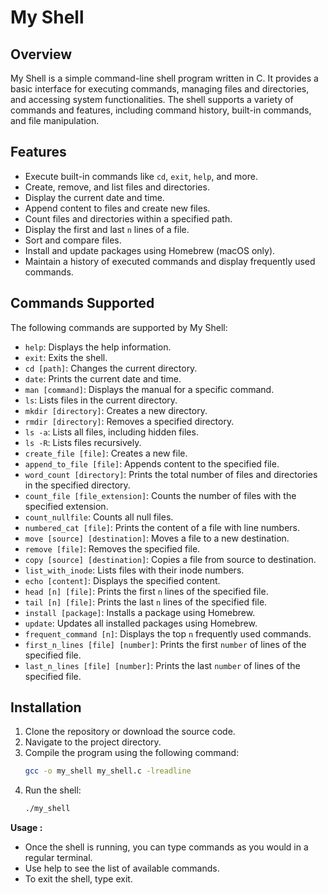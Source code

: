 # My Shell

## Overview
My Shell is a simple command-line shell program written in C. It provides a basic interface for executing commands, managing files and directories, and accessing system functionalities. The shell supports a variety of commands and features, including command history, built-in commands, and file manipulation.

## Features
- Execute built-in commands like `cd`, `exit`, `help`, and more.
- Create, remove, and list files and directories.
- Display the current date and time.
- Append content to files and create new files.
- Count files and directories within a specified path.
- Display the first and last `n` lines of a file.
- Sort and compare files.
- Install and update packages using Homebrew (macOS only).
- Maintain a history of executed commands and display frequently used commands.

## Commands Supported
The following commands are supported by My Shell:

- `help`: Displays the help information.
- `exit`: Exits the shell.
- `cd [path]`: Changes the current directory.
- `date`: Prints the current date and time.
- `man [command]`: Displays the manual for a specific command.
- `ls`: Lists files in the current directory.
- `mkdir [directory]`: Creates a new directory.
- `rmdir [directory]`: Removes a specified directory.
- `ls -a`: Lists all files, including hidden files.
- `ls -R`: Lists files recursively.
- `create_file [file]`: Creates a new file.
- `append_to_file [file]`: Appends content to the specified file.
- `word_count [directory]`: Prints the total number of files and directories in the specified directory.
- `count_file [file_extension]`: Counts the number of files with the specified extension.
- `count_nullfile`: Counts all null files.
- `numbered_cat [file]`: Prints the content of a file with line numbers.
- `move [source] [destination]`: Moves a file to a new destination.
- `remove [file]`: Removes the specified file.
- `copy [source] [destination]`: Copies a file from source to destination.
- `list_with_inode`: Lists files with their inode numbers.
- `echo [content]`: Displays the specified content.
- `head [n] [file]`: Prints the first `n` lines of the specified file.
- `tail [n] [file]`: Prints the last `n` lines of the specified file.
- `install [package]`: Installs a package using Homebrew.
- `update`: Updates all installed packages using Homebrew.
- `frequent_command [n]`: Displays the top `n` frequently used commands.
- `first_n_lines [file] [number]`: Prints the first `number` of lines of the specified file.
- `last_n_lines [file] [number]`: Prints the last `number` of lines of the specified file.

## Installation
1. Clone the repository or download the source code.
2. Navigate to the project directory.
3. Compile the program using the following command:
   ```bash
   gcc -o my_shell my_shell.c -lreadline
4. Run the shell:
    ```bash
    ./my_shell
**Usage :**

* Once the shell is running, you can type commands as you would in a regular terminal.
 * Use help to see the list of available commands. 
* To exit the shell, type exit.
